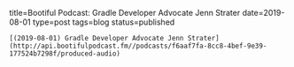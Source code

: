 
title=Bootiful Podcast: Gradle Developer Advocate Jenn Strater
date=2019-08-01
type=post
tags=blog
status=published
~~~~~~
[(2019-08-01) Gradle Developer Advocate Jenn Strater](http://api.bootifulpodcast.fm//podcasts/f6aaf7fa-8cc8-4bef-9e39-177524b7298f/produced-audio) 
            